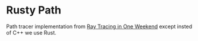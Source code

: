 # Rusty Path

Path tracer implementation from [Ray Tracing in One Weekend](http://www.realtimerendering.com/) except insted of C++ we use Rust.


